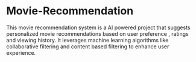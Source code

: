 # Movie-Recommendation
This movie recommendation system is a AI powered project that suggests personalized movie recommendations based on user preference , ratings and viewing history. It leverages machine learning algorithms like collaborative filtering and content based filtering to enhance user experience.
